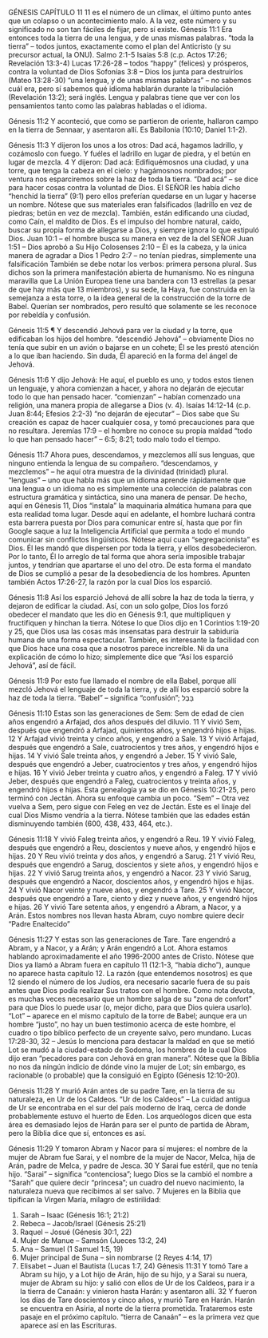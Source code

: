 GÉNESIS CAPÍTULO 11
11 es el número de un clímax, el último punto antes que un colapso o un acontecimiento malo. A la vez, este número y su significado no son tan fáciles de fijar, pero sí existe.
Génesis 11:1 Era entonces toda la tierra de una lengua, y de unas mismas palabras.
“toda la tierra” – todos juntos, exactamente como el plan del Anticristo (y su precursor actual, la ONU).
Salmo 2:1-5
Isaías 5:8 (c.p. Actos 17:26; Revelación 13:3-4)
Lucas 17:26-28 – todos “happy” (felices) y prósperos, contra la voluntad de Dios
Sofonías 3:8 – Dios los junta para destruirlos (Mateo 13:28-30)
“una lengua, y de unas mismas palabras” – no sabemos cuál era, pero sí sabemos qué idioma hablarán durante la tribulación (Revelación 13:2); será inglés. Lengua y palabras tiene que ver con los pensamientos tanto como las palabras habladas o el idioma.

Génesis 11:2 Y aconteció, que como se partieron de oriente, hallaron campo en la tierra de Sennaar, y asentaron allí.
 Es Babilonia (10:10; Daniel 1:1-2).

Génesis 11:3 Y dijeron los unos a los otros: Dad acá, hagamos ladrillo, y cozámoslo con fuego. Y fuéles el ladrillo en lugar de piedra, y el betún en lugar de mezcla.
4 Y dijeron: Dad acá: Edifiquémosnos una ciudad, y una torre, que tenga la cabeza en el cielo: y hagámosnos nombrados; por ventura nos esparciremos sobre la haz de toda la tierra.
“Dad acá” – se dice para hacer cosas contra la voluntad de Dios. El SEÑOR les había dicho “henchíd la tierra” (9:1) pero ellos preferían quedarse en un lugar y hacerse un nombre. Nótese que sus materiales eran falsificados (ladrillo en vez de piedras; betún en vez de mezcla). También, están edificando una ciudad, como Caín, el maldito de Dios. Es el impulso del hombre natural, caído, buscar su propia forma de allegarse a Dios, y siempre ignora lo que estipuló Dios.
Juan 10:1 – el hombre busca su manera en vez de la del SEÑOR
Juan 1:51 – Dios aprobó a Su Hijo
Colosenses 2:10 – Él es la cabeza, y la única manera de agradar a Dios
1 Pedro 2:7 – no tenían piedras, simplemente una falsificación
También se debe notar los verbos: primera persona plural. Sus dichos son la primera manifestación abierta de humanismo. No es ninguna maravilla que La Unión Europea tiene una bandera con 13 estrellas (a pesar de que hay más que 13 miembros), y su sede, la Haya, fue construida en la semejanza a esta torre, o la idea general de la construcción de la torre de Babel. Querían ser nombrados, pero resultó que solamente se les reconoce por rebeldía y confusión.

Génesis 11:5 ¶ Y descendió Jehová para ver la ciudad y la torre, que edificaban los hijos del hombre.
“descendió Jehová” – obviamente Dios no tenía que subir en un avión o bajarse en un cohete; Él se les prestó atención a lo que iban haciendo. Sin duda, Él apareció en la forma del ángel de Jehová.

Génesis 11:6 Y dijo Jehová: He aquí, el pueblo es uno, y todos estos tienen un lenguaje, y ahora comienzan a hacer, y ahora no dejarán de ejecutar todo lo que han pensado hacer.
“comienzan” – habían comenzado una religión, una manera propia de allegarse a Dios (v. 4).
Isaías 14:12-14 (c.p. Juan 8:44; Efesios 2:2-3)
“no dejarán de ejecutar” – Dios sabe que Su creación es capaz de hacer cualquier cosa, y tomó precauciones para que no resultara.
Jeremías 17:9 – el hombre no conoce su propia maldad
“todo lo que han pensado hacer” – 6:5; 8:21; todo malo todo el tiempo.

Génesis 11:7 Ahora pues, descendamos, y mezclemos allí sus lenguas, que ninguno entienda la lengua de su compañero.
“descendamos, y mezclemos” – he aquí otra muestra de la divinidad (trinidad) plural.
“lenguas” – uno que habla más que un idioma aprende rápidamente que una lengua o un idioma no es simplemente una colección de palabras con estructura gramática y sintáctica, sino una manera de pensar. De hecho, aquí en Génesis 11, Dios “instala” la maquinaria almática humana para que esta realidad toma lugar. Desde aquí en adelante, el hombre luchará contra esta barrera puesta por Dios para comunicar entre sí, hasta que por fin Google saque a luz la Inteligencia Artificial que permita a todo el mundo comunicar sin conflictos lingüísticos.
Nótese aquí cuan “segregacionista” es Dios. Él les mandó que dispersen por toda la tierra, y ellos desobedecieron. Por lo tanto, Él lo arreglo de tal forma que ahora sería imposible trabajar juntos, y tendrían que apartarse el uno del otro. De esta forma el mandato de Dios se cumplió a pesar de la desobediencia de los hombres. Apunten también Actos 17:26-27, la razón por la cual Dios los esparció.

Génesis 11:8 Así los esparció Jehová de allí sobre la haz de toda la tierra, y dejaron de edificar la ciudad.
Así, con un solo golpe, Dios los forzó obedecer el mandato que les dio en Génesis 9:1, que multipliquen y fructifiquen y hinchan la tierra. Nótese lo que Dios dijo en 1 Corintios 1:19-20 y 25, que Dios usa las cosas más insensatas para destruir la sabiduría humana de una forma espectacular.
También, es interesante la facilidad con que Dios hace una cosa que a nosotros parece increíble. Ni da una explicación de cómo lo hizo; simplemente dice que “Así los esparció Jehová”, así de fácil.

Génesis 11:9 Por esto fue llamado el nombre de ella Babel, porque allí mezcló Jehová el lenguaje de toda la tierra, y de allí los esparció sobre la haz de toda la tierra.
“Babel” – significa “confusión”; בָּבֶל

Génesis 11:10 Estas son las generaciones de Sem: Sem de edad de cien años engendró a Arfajad, dos años después del diluvio.
11 Y vivió Sem, después que engendró a Arfajad, quinientos años, y engendró hijos e hijas.
12 Y Arfajad vivió treinta y cinco años, y engendró a Sale.
13 Y vivió Arfajad, después que engendró a Sale, cuatrocientos y tres años, y engendró hijos e hijas.
14 Y vivió Sale treinta años, y engendró a Jeber.
15 Y vivió Sale, después que engendró a Jeber, cuatrocientos y tres años, y engendró hijos e hijas.
16 Y vivió Jeber treinta y cuatro años, y engendró a Faleg.
17 Y vivió Jeber, después que engendró a Faleg, cuatrocientos y treinta años, y engendró hijos e hijas.
Esta genealogía ya se dio en Génesis 10:21-25, pero terminó con Jectán. Ahora su enfoque cambia un poco.
“Sem” – Otra vez vuelva a Sem, pero sigue con Feleg en vez de Jectán. Este es el linaje del cual Dios Mismo vendría a la tierra. Nótese también que las edades están disminuyendo también (600, 438, 433, 464, etc.).

Génesis 11:18 Y vivió Faleg treinta años, y engendró a Reu.
19 Y vivió Faleg, después que engendró a Reu, doscientos y nueve años, y engendró hijos e hijas.
20 Y Reu vivió treinta y dos años, y engendró a Sarug.
21 Y vivió Reu, después que engendró a Sarug, doscientos y siete años, y engendró hijos e hijas.
22 Y vivió Sarug treinta años, y engendró a Nacor.
23 Y vivió Sarug, después que engendró a Nacor, doscientos años, y engendró hijos e hijas.
24 Y vivió Nacor veinte y nueve años, y engendró a Tare.
25 Y vivió Nacor, después que engendró a Tare, ciento y diez y nueve años, y engendró hijos e hijas.
26 Y vivió Tare setenta años, y engendró a Abram, a Nacor, y a Arán.
Estos nombres nos llevan hasta Abram, cuyo nombre quiere decir “Padre Enaltecido”

Génesis 11:27 Y estas son las generaciones de Tare. Tare engendró a Abram, y a Nacor, y a Arán; y Arán engendró a Lot.
Ahora estamos hablando aproximadamente el año 1996-2000 antes de Cristo. Nótese que Dios ya llamó a Abram fuera en capítulo 11 (12:1-3, “había dicho”), aunque no aparece hasta capítulo 12. La razón (que entendemos nosotros) es que 12 siendo el número de los Judíos, era necesario sacarle fuera de su país antes que Dios podía realizar Sus tratos con el hombre. Como nota devota, es muchas veces necesario que un hombre salga de su “zona de confort” para que Dios lo puede usar (o, mejor dicho, para que Dios quiera usarlo).
“Lot” – aparece en el mismo capítulo de la torre de Babel; aunque era un hombre “justo”, no hay un buen testimonio acerca de este hombre, el cuadro o tipo bíblico perfecto de un creyente salvo, pero mundano.
Lucas 17:28-30, 32 – Jesús lo menciona para destacar la maldad en que se metió
Lot se mudó a la ciudad-estado de Sodoma, los hombres de la cual Dios dijo eran “pecadores para con Jehová en gran manera”. Nótese que la Biblia no nos da ningún indicio de dónde vino la mujer de Lot; sin embargo, es racionable (o probable) que la consiguió en Egipto (Génesis 12:10-20).

Génesis 11:28 Y murió Arán antes de su padre Tare, en la tierra de su naturaleza, en Ur de los Caldeos.
“Ur de los Caldeos” – La cuidad antigua de Ur se encontraba en el sur del país moderno de Iraq, cerca de donde probablemente estuvo el huerto de Eden. Los arqueólogos dicen que esta área es demasiado lejos de Harán para ser el punto de partida de Abram, pero la Biblia dice que sí, entonces es así.

Génesis 11:29 Y tomaron Abram y Nacor para sí mujeres: el nombre de la mujer de Abram fue Sarai, y el nombre de la mujer de Nacor, Melca, hija de Arán, padre de Melca, y padre de Jesca.
30 Y Sarai fue estéril, que no tenía hijo.
“Sarai” – significa “contenciosa”; luego Dios se la cambió el nombre a “Sarah” que quiere decir “princesa”; un cuadro del nuevo nacimiento, la naturaleza nueva que recibimos al ser salvo.
7 Mujeres en la Biblia que tipifican la Virgen María, milagro de estirilidad:
1.	Sarah – Isaac (Génesis 16:1; 21:2)
2.	Rebeca – Jacob/Israel (Génesis 25:21)
3.	Raquel – Josué (Génesis 30:1, 22)
4.	Mujer de Manue – Samsón (Jueces 13:2, 24)
5.	Ana – Samuel (1 Samuel 1:5, 19)
6.	Mujer principal de Suna – sin nombrarse (2 Reyes 4:14, 17)
7.	Elisabet – Juan el Bautista (Lucas 1:7, 24)
Génesis 11:31 Y tomó Tare a Abram su hijo, y a Lot hijo de Arán, hijo de su hijo, y a Sarai su nuera, mujer de Abram su hijo: y salió con ellos de Ur de los Caldeos, para ir a la tierra de Canaán: y vinieron hasta Harán: y asentaron allí.
32 Y fueron los días de Tare doscientos y cinco años, y murió Tare en Harán.
Harán se encuentra en Asiria, al norte de la tierra prometida. Trataremos este pasaje en el próximo capítulo.
“tierra de Canaán” – es la primera vez que aparece así en las Escrituras.
